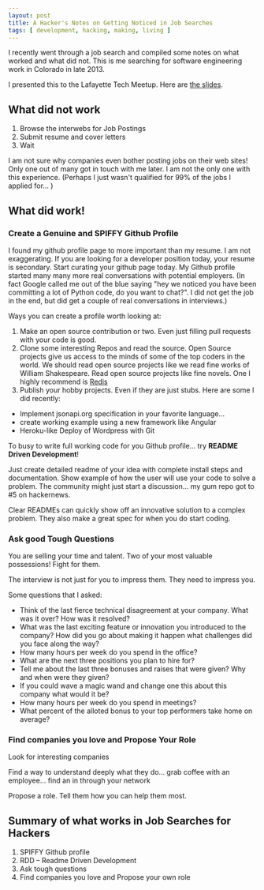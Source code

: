 ```yaml
---
layout: post
title: A Hacker's Notes on Getting Noticed in Job Searches
tags: [ development, hacking, making, living ]
---
```


I recently went through a job search and compiled some notes on what worked and what did not. This is me searching for software engineering work in Colorado in late 2013.

I presented this to the Lafayette Tech Meetup. Here are [the slides](https://www.dropbox.com/s/z9lasevvjrsgq91/lafayette-tech-getting-noticed-in-a-job-search.pdf).


What did not work
----

1. Browse the interwebs for Job Postings
1. Submit resume and cover letters
1. Wait 

I am not sure why companies even bother posting jobs on their web sites! Only one out of many got in touch with me later. I am not the only one with this experience. (Perhaps I just wasn't qualified for 99% of the jobs I applied for... )

What did work!
----

### Create a Genuine and SPIFFY Github Profile

I found my github profile page to more important than my resume. I am not exaggerating. If you are looking for a developer position today, your resume is secondary. Start curating your github page today. My Github profile started many many more real conversations with potential employers. (In fact Google called me out of the blue saying "hey we noticed you have been committing a lot of Python code, do you want to chat?". I did not get the job in the end, but did get a couple of real conversations in interviews.)

Ways you can create a profile worth looking at:

1. Make an open source contribution or two. Even just filling pull requests with your code is good.
1. Clone some interesting Repos and read the source. Open Source projects give us access to the minds of some of the top coders in the world. We should read open source projects like we read fine works of William Shakespeare. Read open source projects like fine novels. One I highly recommend is [Redis](https://github.com/antirez/redis)
1. Publish your hobby projects. Even if they are just stubs. Here are some I did recently:
  * Implement jsonapi.org specification in your favorite language... 
  * create working example using a new framework like Angular
  * Heroku-like Deploy of Wordpress with Git

To busy to write full working code for you Github profile... try **README Driven Development**!

Just create detailed readme of your idea with complete install steps and documentation. Show example of how the user will use your code to solve a problem. The community might just start a discussion... my gum repo got to #5 on hackernews.

Clear READMEs can quickly show off an innovative solution to a complex problem. They also make a great spec for when you do start coding.

### Ask good Tough Questions

You are selling your time and talent. Two of your most valuable possessions! Fight for them. 

The interview is not just for you to impress them. They need to impress you.

Some questions that I asked:

* Think of the last fierce technical disagreement at your company. What was it over? How was it resolved?
* What was the last exciting feature or innovation you introduced to the company? How did you go about making it happen what challenges did you face along the way?
* How many hours per week do you spend in the office?
* What are the next three positions you plan to hire for?
* Tell me about the last three bonuses and raises that were given? Why and when were they given? 
* If you could wave a magic wand and change one this about this company what would it be?
* How many hours per week do you spend in meetings?
* What percent of the alloted bonus to your top performers take home on average?

### Find companies you love and Propose Your Role

Look for interesting companies

Find a way to understand deeply what they do... grab coffee with an employee... find an in through 
your network

Propose a role. Tell them how you can help them most.

Summary of what works in Job Searches for Hackers
---

1. SPIFFY Github profile
2. RDD – Readme Driven Development 
3. Ask tough questions
4. Find companies you love and Propose your own role